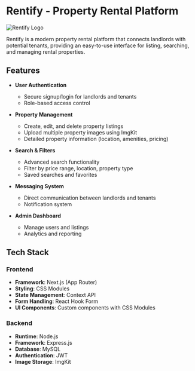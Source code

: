 # Rentify - Property Rental Platform

![Rentify Logo](https://via.placeholder.com/150) <!-- Replace with your actual logo -->

Rentify is a modern property rental platform that connects landlords with potential tenants, providing an easy-to-use interface for listing, searching, and managing rental properties.

## Features

- **User Authentication**
  - Secure signup/login for landlords and tenants
  - Role-based access control

- **Property Management**
  - Create, edit, and delete property listings
  - Upload multiple property images using ImgKit
  - Detailed property information (location, amenities, pricing)

- **Search & Filters**
  - Advanced search functionality
  - Filter by price range, location, property type
  - Saved searches and favorites

- **Messaging System**
  - Direct communication between landlords and tenants
  - Notification system

- **Admin Dashboard**
  - Manage users and listings
  - Analytics and reporting

## Tech Stack

### Frontend
- **Framework**: Next.js (App Router)
- **Styling**: CSS Modules
- **State Management**: Context API
- **Form Handling**: React Hook Form
- **UI Components**: Custom components with CSS Modules

### Backend
- **Runtime**: Node.js
- **Framework**: Express.js
- **Database**: MySQL
- **Authentication**: JWT
- **Image Storage**: ImgKit
